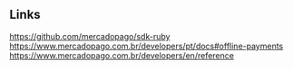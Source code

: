 
## Links

https://github.com/mercadopago/sdk-ruby
https://www.mercadopago.com.br/developers/pt/docs#offline-payments
https://www.mercadopago.com.br/developers/en/reference
